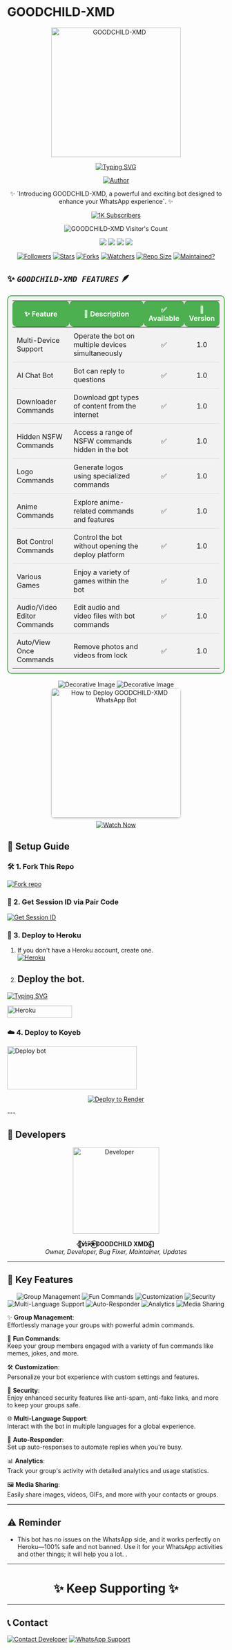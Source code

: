 # GOODCHILD-XMD

<p align="center">
  <a href="https://youtu.be/F3Cgi8ied1o">
    <img alt="GOODCHILD-XMD" height="300" src="https://files.catbox.moe/8spkl4.jpeg">
  </a>
</p>
<div align="center">
  <a href="https://git.io/typing-svg">
    <img src="https://readme-typing-svg.demolab.com?font=Impact&size=50&pause=1000&color=FF5733&center=true&vCenter=true&width=910&height=100&lines=THIS+IS+GOODCHILD-XMD;MULTI+DEVICE+WHATSAPP+BOT;CREATED+BY+WILLIAMZ;PUBLIC+RELEASED+DATE;16/04/2025" alt="Typing SVG" />
  </a>
</div>
<p align="center">
  <a href="https://github.com/Goodchildwilliamz/GOODCHILD-XMD"><img title="Author" src="https://img.shields.io/badge/GOODCHILD-XMD-black?style=for-the-badge&logo=WhatsApp"></a>
</p>

<p align="center">✨ `Introducing GOODCHILD-XMD, a powerful and exciting bot designed to enhance your WhatsApp experience`. ✨</p>

<p align="center">
  <a aria-label="GOODCHILD-XMD is free to use" href="https://youtube.com/@abdallahsalim-f5u?si=PPyQy2qogiXA-PCG" target="_blank">
    <img alt="1K Subscribers" src="https://img.shields.io/badge/1K%20Subscribers-red?style=for-the-badge&logo=youtube&logoColor=white" />
  </a>
</p>
  </a>
</p>

<p align="center"><img src="https://profile-counter.glitch.me/{GOODCHILD-XMD}/count.svg" alt="GOODCHILD-XMD Visitor's Count" /></p>

<p align="center">
  <a href="https://chat.whatsapp.com/IdRXU9UcO8K50GPelOyhxh"><img src="https://img.shields.io/badge/WhatsApp Public Group-4CAF50?style=for-the-badge&logo=whatsapp&logoColor=white"></a>
  <a href="https://youtube.com/@abdallahsalim-f5u?si=PPyQy2qogiXA-PCG"><img src="https://img.shields.io/badge/Subscribe on YouTube-FF0000?style=for-the-badge&logo=youtube&logoColor=white"></a>
  <a href="https://youtube.com/@abdallahsalim-f5u?si=PPyQy2qogiXA-PCG"><img src="https://img.shields.io/badge/Follow WhatsApp Channel-128C7E?style=for-the-badge&logo=whatsapp&logoColor=white"></a>
  <a href="https://wa.me/message/255763755563"><img src="https://img.shields.io/badge/WhatsApp Me Directly-25D366?style=for-the-badge&logo=whatsapp&logoColor=white"></a>
</p>

<p align="center">
  <a href="#"><img title="Followers" src="https://img.shields.io/badge/Followers-10k-FF5733?style=for-the-badge"></a>
  <a href="#"><img title="Stars" src="https://img.shields.io/badge/Stars-500-1E90FF?style=for-the-badge"></a>
  <a href="#"><img title="Forks" src="https://img.shields.io/badge/Forks-250-FF1493?style=for-the-badge"></a>
  <a href="#"><img title="Watchers" src="https://img.shields.io/badge/Watchers-100-4B0082?style=for-the-badge"></a>
  <a href="#"><img title="Repo Size" src="https://img.shields.io/badge/Repo%20Size-5MB-32CD32?style=for-the-badge"></a>
  <a href="#"><img title="Maintained?" src="https://img.shields.io/badge/Maintained%3F-yes-32CD32?style=for-the-badge"></a>
</p>

## ✨ _`GOODCHILD-XMD FEATURES`_ 🪶

<div align="center">
  <table style="border: 2px solid #4CAF50; border-radius: 10px; background-color: #f2f2f2; padding: 10px;">
    <thead>
      <tr>
        <th style="padding: 10px; background-color: #4CAF50; color: white; border-radius: 10px;">✨ Feature</th>
        <th style="padding: 10px; background-color: #4CAF50; color: white; border-radius: 10px;">📝 Description</th>
        <th style="padding: 10px; background-color: #4CAF50; color: white; border-radius: 10px;">✅ Available</th>
        <th style="padding: 10px; background-color: #4CAF50; color: white; border-radius: 10px;">📌 Version</th>
      </tr>
    </thead>
    <tbody>
      <tr>
        <td style="padding: 10px; border-bottom: 1px solid #ddd;">Multi-Device Support</td>
        <td style="padding: 10px; border-bottom: 1px solid #ddd;">Operate the bot on multiple devices simultaneously</td>
        <td style="padding: 10px; border-bottom: 1px solid #ddd; text-align: center;">✅</td>
        <td style="padding: 10px; border-bottom: 1px solid #ddd; text-align: center;">1.0</td>
      </tr>
      <tr>
        <td style="padding: 10px; border-bottom: 1px solid #ddd;">AI Chat Bot</td>
        <td style="padding: 10px; border-bottom: 1px solid #ddd;">Bot can reply to questions</td>
        <td style="padding: 10px; border-bottom: 1px solid #ddd; text-align: center;">✅</td>
        <td style="padding: 10px; border-bottom: 1px solid #ddd; text-align: center;">1.0</td>
      </tr>
      <tr>
        <td style="padding: 10px; border-bottom: 1px solid #ddd;">Downloader Commands</td>
        <td style="padding: 10px; border-bottom: 1px solid #ddd;">Download gpt types of content from the internet</td>
        <td style="padding: 10px; border-bottom: 1px solid #ddd; text-align: center;">✅</td>
        <td style="padding: 10px; border-bottom: 1px solid #ddd; text-align: center;">1.0</td>
      </tr>
      <tr>
        <td style="padding: 10px; border-bottom: 1px solid #ddd;">Hidden NSFW Commands</td>
        <td style="padding: 10px; border-bottom: 1px solid #ddd;">Access a range of NSFW commands hidden in the bot</td>
        <td style="padding: 10px; border-bottom: 1px solid #ddd; text-align: center;">✅</td>
        <td style="padding: 10px; border-bottom: 1px solid #ddd; text-align: center;">1.0</td>
      </tr>
      <tr>
        <td style="padding: 10px; border-bottom: 1px solid #ddd;">Logo Commands</td>
        <td style="padding: 10px; border-bottom: 1px solid #ddd;">Generate logos using specialized commands</td>
        <td style="padding: 10px; border-bottom: 1px solid #ddd; text-align: center;">✅</td>
        <td style="padding: 10px; border-bottom: 1px solid #ddd; text-align: center;">1.0</td>
      </tr>
      <tr>
        <td style="padding: 10px; border-bottom: 1px solid #ddd;">Anime Commands</td>
        <td style="padding: 10px; border-bottom: 1px solid #ddd;">Explore anime-related commands and features</td>
        <td style="padding: 10px; border-bottom: 1px solid #ddd; text-align: center;">✅</td>
        <td style="padding: 10px; border-bottom: 1px solid #ddd; text-align: center;">1.0</td>
      </tr>
      <tr>
        <td style="padding: 10px; border-bottom: 1px solid #ddd;">Bot Control Commands</td>
        <td style="padding: 10px; border-bottom: 1px solid #ddd;">Control the bot without opening the deploy platform</td>
        <td style="padding: 10px; border-bottom: 1px solid #ddd; text-align: center;">✅</td>
        <td style="padding: 10px; border-bottom: 1px solid #ddd; text-align: center;">1.0</td>
      </tr>
      <tr>
        <td style="padding: 10px; border-bottom: 1px solid #ddd;">Various Games</td>
        <td style="padding: 10px; border-bottom: 1px solid #ddd;">Enjoy a variety of games within the bot</td>
        <td style="padding: 10px; border-bottom: 1px solid #ddd; text-align: center;">✅</td>
        <td style="padding: 10px; border-bottom: 1px solid #ddd; text-align: center;">1.0</td>
      </tr>
      <tr>
        <td style="padding: 10px; border-bottom: 1px solid #ddd;">Audio/Video Editor Commands</td>
        <td style="padding: 10px; border-bottom: 1px solid #ddd;">Edit audio and video files with bot commands</td>
        <td style="padding: 10px; border-bottom: 1px solid #ddd; text-align: center;">✅</td>
        <td style="padding: 10px; border-bottom: 1px solid #ddd; text-align: center;">1.0</td>
      </tr>
      <tr>
        <td style="padding: 10px;">Auto/View Once Commands</td>
        <td style="padding: 10px;">Remove photos and videos from lock</td>
        <td style="padding: 10px; text-align: center;">✅</td>
        <td style="padding: 10px; text-align: center;">1.0</td>
      </tr>
    </tbody>
  </table>
</div>

<div align="center">
  <a><img src='https://i.imgur.com/LyHic3i.gif' alt='Decorative Image'/></a>
  <a><img src='https://i.imgur.com/LyHic3i.gif' alt='Decorative Image'/></a>
</div>


<div align="center">
  <a href="https://youtu.be/3IsqF2IS060?si=o5ODlBuwVvRm-I5x" target="_blank">
    <img src="https://files.catbox.moe/tmmvub.jpg" alt="How to Deploy GOODCHILD-XMD WhatsApp Bot" style="width: 300px; border-radius: 8px; box-shadow: 0 2px 4px rgba(0,0,0,0.2);">
    <br>
    <img src="https://img.shields.io/badge/Watch%20Now-YouTube-red?style=for-the-badge&logo=youtube" alt="Watch Now" style="margin-top: 8px;">
  </a>
</div>

## 🚀 Setup Guide

### 🛠 1. Fork This Repo

<a href='https://github.com/Goodchildwilliamz/GOODCHILD-XMD/fork' target="_blank"><img alt='Fork repo' src='https://img.shields.io/badge/Fork This Repo-black?style=for-the-badge&logo=git&logoColor=white'/></a>

### 🔑 2. Get Session ID via Pair Code

<a href='https://goodchild-xmd-pair-code.onrender.com/' target="_blank"><img alt='Get Session ID' src='https://img.shields.io/badge/Get Your Session ID-blue?style=for-the-badge&logo=opencv&logoColor=white'/></a>

### 🚀 3. Deploy to Heroku

1. If you don't have a Heroku account, create one.
    <br>
    <a href='https://signup.heroku.com/' target="_blank"><img alt='Heroku' src='https://img.shields.io/badge/Create Account-black?style=for-the-badge&logo=heroku&logoColor=white'/></a>

2. Deploy the bot.
    ----------------

[![Typing SVG](https://readme-typing-svg.herokuapp.com?font=Rockstar-ExtraBold&color=blue&lines=𝐃𝐄𝐏𝐋𝐎𝐘+𝐎𝐍+𝐇𝐄𝐑𝐎𝐊𝐔)](https://git.io/typing-svg)

<p align="left">
<a href='https://dashboard.heroku.com/new?template=https://github.com/Goodchildwilliamz/GOODCHILD-XMD-Ai/tree/main' target="_blank"><img alt='Heroku' src='https://img.shields.io/badge/-heroku ‎ deploy-6971FF?style=for-the-badge&logo=heroku&logoColor=white'/< width=150 height=28/p></a>

### ☁️ 4. Deploy to Koyeb

<a href="https://app.koyeb.com/services/deploy/?type=git&repository=github.com%2FDRAXEN-Ai%2FGOODCHILD-XMD&branch=main&name=malik-md&builder=dockerfile&env%5BAUTO_BLOCK=false%5D=&env%5BSESSION_ID%5D=your%20sessionid%20here&env%5BMODE%5D=public&env=%5BAUTO_READ%5D%3Dfalse&env%5BAUTO_STATUS_SEEN%5D=true" target="blank"><img align="center" src="https://i.imgur.com/PNoLtFq.png" width="300" height="100" alt="Deploy bot"/></a>

<p align="center">
  <a href="https://render.com/deploy?repo=https://github.com/Goodchildwilliamz/GOODCHILD">
    <img src="https://img.shields.io/badge/Deploy%20to-Render-blue?style=for-the-badge&logo=render&logoColor=white" alt="Deploy to Render">
  </a>
</p>
---

## 🦋 Developers

<div align="center">
  <a href="https://github.com/Goodchildwilliamz"><img src="[https://files.catbox.moe/tmmvub.jpg](https://files.catbox.moe/8spkl4.jpeg)" width="200" height="200" alt="Developer"></a>

  **🦋⃟ᴠͥɪͣᴘͫ✮⃝GOODCHILD XMD𝄟⃝]**  
  _Owner, Developer, Bug Fixer, Maintainer, Updates_
</div>

---

## 🚀 Key Features

<p align="center">
  <img src="https://img.shields.io/badge/Group Management-orange?style=for-the-badge&logo=groupme" alt="Group Management">
  <img src="https://img.shields.io/badge/Fun Commands-purple?style=for-the-badge&logo=funimation" alt="Fun Commands">
  <img src="https://img.shields.io/badge/Customization-blue?style=for-the-badge&logo=customize" alt="Customization">
  <img src="https://img.shields.io/badge/Security-red?style=for-the-badge&logo=security" alt="Security">
  <img src="https://img.shields.io/badge/Multi-Language Support-green?style=for-the-badge&logo=language" alt="Multi-Language Support">
  <img src="https://img.shields.io/badge/Auto-Responder-teal?style=for-the-badge&logo=reply" alt="Auto-Responder">
  <img src="https://img.shields.io/badge/Analytics-pink?style=for-the-badge&logo=chart-bar" alt="Analytics">
  <img src="https://img.shields.io/badge/Media Sharing-lightblue?style=for-the-badge&logo=share" alt="Media Sharing">
</p>

✨ **Group Management**:  
Effortlessly manage your groups with powerful admin commands.

🎉 **Fun Commands**:  
Keep your group members engaged with a variety of fun commands like memes, jokes, and more.

🛠 **Customization**:  
Personalize your bot experience with custom settings and features.

🔐 **Security**:  
Enjoy enhanced security features like anti-spam, anti-fake links, and more to keep your groups safe.

🌐 **Multi-Language Support**:  
Interact with the bot in multiple languages for a global experience.

🤖 **Auto-Responder**:  
Set up auto-responses to automate replies when you're busy.

📊 **Analytics**:  
Track your group's activity with detailed analytics and usage statistics.

🖼 **Media Sharing**:  
Easily share images, videos, GIFs, and more with your contacts or groups.

---

## ⚠️ Reminder

- This bot has no issues on the WhatsApp side, and it works perfectly on Heroku—100% safe and not banned. Use it for your WhatsApp activities and other things; it will help you a lot.
.

---

<h1 align="center">✨ Keep Supporting ✨</h1>

---

## 📞 Contact

<p align="left">
  <a href="mailto:lopezfesto@gmail.com"><img title="Contact Developer" src="https://img.shields.io/badge/Email Developer-black?style=for-the-badge&logo=Gmail"></a>
  <a href="https://wa.me/255763755563?text=Hi+𓆩ꨄ︎𓆪+Draxen+◆+Ai+𓆩ᥫ᭡𓆪...+I+need+some+help+in+GOODCHILD-XMD"><img title="WhatsApp Support" src="https://img.shields.io/badge/WhatsApp Developer-red?style=for-the-badge&logo=WhatsApp"></a>
</p>




